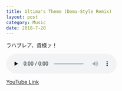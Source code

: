 ```yaml
---
title: Ultima's Theme (Doma-Style Remix)
layout: post
category: Music
date: 2018-7-20
---
```


ラハブレア、貴様ァ！

<audio id="audio" controls="" preload="none">
<source id="mp3" src="../music/remix/Ultima Weapon's Theme (Doma-style Rearrange).mp3" type="audio/mpeg">
</audio>

<a href="https://www.youtube.com/watch?v=mPqln9xy_Fg">YouTube Link</a>